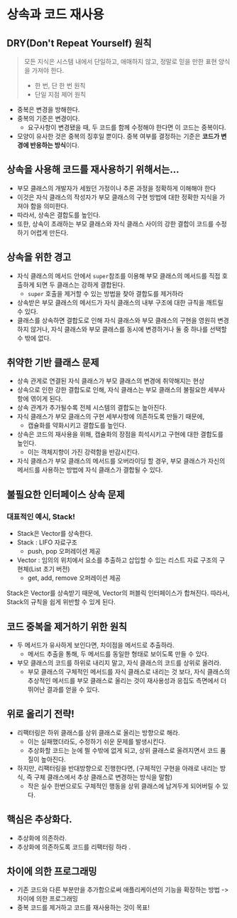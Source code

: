 # 상속과 코드 재사용 
## DRY(Don't Repeat Yourself) 원칙
> 모든 지식은 시스템 내에서 단일하고, 애매하지 않고, 정말로 믿을 만한 표현 양식을 가져야 한다. 
> - 한 번, 단 한 번 원칙 
> - 단일 지점 제어 원칙 
- 중복은 변경을 방해한다. 
- 중복의 기준은 변경이다.
  - 요구사항이 변경됐을 때, 두 코드를 함께 수정해야 한다면 이 코드는 중복이다.
- 모양이 유사한 것은 중복의 징후일 뿐이다. 중복 여부를 결정하는 기준은 **코드가 변경에 반응하는 방식**이다.


## 상속을 사용해 코드를 재사용하기 위해서는... 
- 부모 클래스의 개발자가 세웠던 가정이나 추론 과정을 정확하게 이해해야 한다
- 이것은 자식 클래스의 작성자가 부모 클래스의 구현 방법에 대한 정확한 지식을 가져야 함을 의미한다.
- 따라서, 상속은 결합도를 높인다. 
- 또한, 상속이 초래하는 부모 클래스와 자식 클래스 사이의 강한 결합이 코드를 수정하기 어렵게 만든다.


## 상속을 위한 경고 
- 자식 클래스의 메서드 안에서 `super`참조를 이용해 부모 클래스의 메서드를 직접 호출하게 되면 두 클래스는 강하게 결합된다.
  - `super` 호출을 제거할 수 있는 방법을 찾아 결합도를 제거하라 
- 상속받은 부모 클래스의 메서드가 자식 클래스의 내부 구조에 대한 규칙을 깨트릴 수 있다. 
- 클래스를 상속하면 결합도로 인해 자식 클래스와 부모 클래스의 구현을 영원히 변경하지 않거나, 자식 클래스와 부모 클래스를 동시에 변경하거나 둘 중 하나를 선택할 수 밖에 없다. 


## 취약한 기반 클래스 문제
- 상속 관게로 연결된 자식 클래스가 부모 클래스의 변경에 취약해지는 현상 
- 상속으로 인한 강한 결합도로 인해, 자식 클래스는 부모 클래스의 불필요한 세부사항에 엮이게 된다. 
- 상속 관계가 추가될수록 전체 시스템의 결합도는 높아진다. 
- 자식 클래스가 부모 클래스의 구현 세부사항에 의존하도록 만들기 때문에, 
  - 캡슐화를 약화시키고 결합도를 높인다.
- 상속은 코드의 재사용을 위해, 캡슐화의 장점을 희석시키고 구현에 대한 결합도를 높인다.
  - 이는 객체지향이 가진 강력함을 반감시킨다. 
- 자식 클래스가 부모 클래스의 메서드를 오버라이딩 할 경우, 부모 클래스가 자신의 메서드를 사용하는 방법에 자식 클래스가 결합될 수 있다. 


## 불필요한 인터페이스 상속 문제 
### 대표적인 예시, Stack!
- Stack은 Vector를 상속한다.
- Stack : LIFO 자료구조 
  - push, pop 오퍼레이션 제공 
- Vector : 임의의 위치에서 요소를 추출하고 삽입할 수 있는 리스트 자료 구조의 구현체(List 초기 버전)
  - get, add, remove 오퍼레이션 제공

Stack은 Vector를 상속받기 때문에, Vector의 퍼블릭 인터페이스가 합쳐진다. 따라서, Stack의 규칙을 쉽게 위반할 수 있게 된다. 


## 코드 중복을 제거하기 위한 원칙 
- 두 메서드가 유사하게 보인다면, 차이점을 메서드로 추출하라.
  - 메서드 추출을 통해, 두 메서드를 동일한 형태로 보이도록 만들 수 있다.
- 부모 클래스의 코드를 하위로 내리지 말고, 자식 클래스의 코드를 상위로 올려라.
  - 부모 클래스의 구체적인 메서드를 자식 클래스로 내리는 것 보다, 자식 클래스의 추상적인 메서드를 부모 클래스로 올리는 것이 재사용성과 응집도 측면에서 더 뛰어난 결과를 얻을 수 있다.


## 위로 올리기 전략!
- 리팩터링은 하위 클래스를 상위 클래스로 올리는 방향으로 해라. 
  - 이는 실패했더라도, 수정하기 쉬운 문제를 발생시킨다.
  - 추상화할 코드는 눈에 띌 수밖에 없게 되고, 상위 클래스로 올려지면서 코드 품질이 높아진다.
- 하지만, 리팩터링을 반대방향으로 진행한다면, (구체적인 구현을 아래로 내리는 방식, 즉 구체 클래스에서 추상 클래스로 변경하는 방식을 말함)
  - 작은 실수 한번으로도 구체적인 행동을 상위 클래스에 남겨두게 되어버릴 수 있다.


## 핵심은 추상화다.
- 추상화에 의존하라.
- 추상화에 의존하도록 코드를 리팩터링 하라 .


## 차이에 의한 프로그래밍 
- 기존 코드와 다른 부분만을 추가함으로써 애플리케이션의 기능을 확장하는 방법 -> 차이에 의한 프로그래밍 
- 중복 코드를 제거하고 코드를 재사용하는 것이 목표!